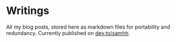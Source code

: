 # Writings

All my blog posts, stored here as markdown files for portability and redundancy. Currently published on [dev.to/samhh](https://dev.to/samhh).

